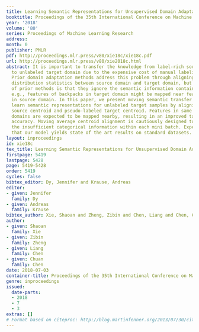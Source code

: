```yaml
---
title: Learning Semantic Representations for Unsupervised Domain Adaptation
booktitle: Proceedings of the 35th International Conference on Machine Learning
year: '2018'
volume: '80'
series: Proceedings of Machine Learning Research
address: 
month: 0
publisher: PMLR
pdf: http://proceedings.mlr.press/v80/xie18c/xie18c.pdf
url: http://proceedings.mlr.press/v80/xie2018c.html
abstract: It is important to transfer the knowledge from label-rich source domain
  to unlabeled target domain due to the expensive cost of manual labeling efforts.
  Prior domain adaptation methods address this problem through aligning the global
  distribution statistics between source domain and target domain, but a drawback
  of prior methods is that they ignore the semantic information contained in samples,
  e.g., features of backpacks in target domain might be mapped near features of cars
  in source domain. In this paper, we present moving semantic transfer network, which
  learn semantic representations for unlabeled target samples by aligning labeled
  source centroid and pseudo-labeled target centroid. Features in same class but different
  domains are expected to be mapped nearby, resulting in an improved target classification
  accuracy. Moving average centroid alignment is cautiously designed to compensate
  the insufficient categorical information within each mini batch. Experiments testify
  that our model yields state of the art results on standard datasets.
layout: inproceedings
id: xie18c
tex_title: Learning Semantic Representations for Unsupervised Domain Adaptation
firstpage: 5419
lastpage: 5428
page: 5419-5428
order: 5419
cycles: false
bibtex_editor: Dy, Jennifer and Krause, Andreas
editor:
- given: Jennifer
  family: Dy
- given: Andreas
  family: Krause
bibtex_author: Xie, Shaoan and Zheng, Zibin and Chen, Liang and Chen, Chuan
author:
- given: Shaoan
  family: Xie
- given: Zibin
  family: Zheng
- given: Liang
  family: Chen
- given: Chuan
  family: Chen
date: 2018-07-03
container-title: Proceedings of the 35th International Conference on Machine Learning
genre: inproceedings
issued:
  date-parts:
  - 2018
  - 7
  - 3
extras: []
# Format based on citeproc: http://blog.martinfenner.org/2013/07/30/citeproc-yaml-for-bibliographies/
---
```

